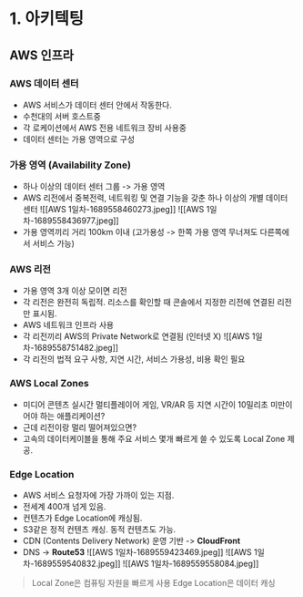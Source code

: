 # 1. 아키텍팅

## AWS 인프라

### AWS 데이터 센터
- AWS 서비스가 데이터 센터 안에서 작동한다.
- 수천대의 서버 호스트중
- 각 로케이션에서 AWS 전용 네트워크 장비 사용중
- 데이터 센터는 가용 영역으로 구성

### 가용 영역 (Availability Zone)
- 하나 이상의 데이터 센터 그룹 -> 가용 영역
- AWS 리전에서 중복전력, 네트워킹 및 연결 기능을 갖춘 하나 이상의 개별 데이터 센터
![[AWS 1일차-1689558460273.jpeg]]
![[AWS 1일차-1689558436977.jpeg]]
- 가용 영역끼리 거리 100km 이내 (고가용성 -> 한쪽 가용 영역 무너져도 다른쪽에서 서비스 가능)

### AWS 리전
- 가용 영역 3개 이상 모이면 리전
- 각 리전은 완전히 독립적. 리소스를 확인할 때 콘솔에서 지정한 리전에 연결된 리전만 표시됨.
- AWS 네트워크 인프라 사용
- 각 리전끼리 AWS의 Private Network로 연결됨 (인터넷 X)
![[AWS 1일차-1689558751482.jpeg]]
- 각 리전의 법적 요구 사항, 지연 시간, 서비스 가용성, 비용 확인 필요

### AWS Local Zones
- 미디어 콘텐츠 실시간 멀티플레이어 게임, VR/AR 등 지연 시간이 10밀리초 미만이어야 하는 애플리케이션?
- 근데 리전이랑 멀리 떨어져있으면?
- 고속의 데이터케이블을 통해 주요 서비스 몇개 빠르게 쓸 수 있도록 Local Zone 제공.

### Edge Location
- AWS 서비스 요청자에 가장 가까이 있는 지점.
- 전세계 400개 넘게 있음.
- 컨텐츠가 Edge Location에 캐싱됨.
- S3같은 정적 컨텐츠 캐싱. 동적 컨텐츠도 가능.
- CDN (Contents Delivery Network) 운영 기반 -> **CloudFront**
- DNS -> **Route53**
![[AWS 1일차-1689559423469.jpeg]]
![[AWS 1일차-1689559540832.jpeg]]
![[AWS 1일차-1689559558084.jpeg]]

> Local Zone은 컴퓨팅 자원을 빠르게 사용
> Edge Location은 데이터 캐싱
